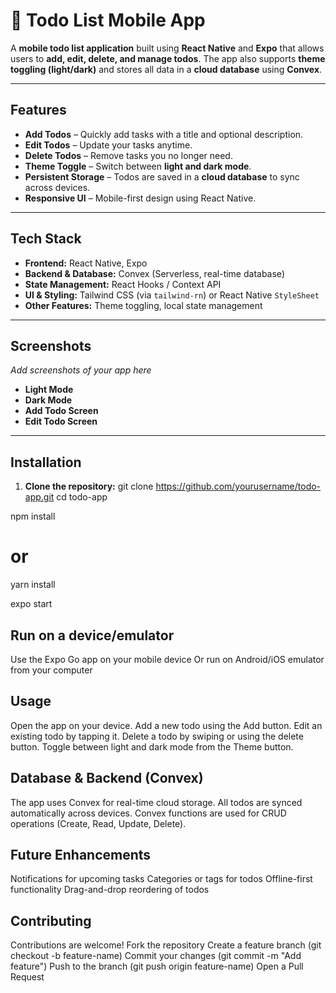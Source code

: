 # 📝 Todo List Mobile App

A **mobile todo list application** built using **React Native** and **Expo** that allows users to **add, edit, delete, and manage todos**. The app also supports **theme toggling (light/dark)** and stores all data in a **cloud database** using **Convex**.

---

## **Features**

- **Add Todos** – Quickly add tasks with a title and optional description.  
- **Edit Todos** – Update your tasks anytime.  
- **Delete Todos** – Remove tasks you no longer need.  
- **Theme Toggle** – Switch between **light and dark mode**.  
- **Persistent Storage** – Todos are saved in a **cloud database** to sync across devices.  
- **Responsive UI** – Mobile-first design using React Native.

---

## **Tech Stack**

- **Frontend:** React Native, Expo  
- **Backend & Database:** Convex (Serverless, real-time database)  
- **State Management:** React Hooks / Context API  
- **UI & Styling:** Tailwind CSS (via `tailwind-rn`) or React Native `StyleSheet`  
- **Other Features:** Theme toggling, local state management

---

## **Screenshots**

_Add screenshots of your app here_  

- **Light Mode**  
- **Dark Mode**  
- **Add Todo Screen**  
- **Edit Todo Screen**

---

## **Installation**

1. **Clone the repository:**
git clone https://github.com/yourusername/todo-app.git
cd todo-app

npm install
# or
yarn install

expo start

## **Run on a device/emulator**
Use the Expo Go app on your mobile device
Or run on Android/iOS emulator from your computer

## Usage
Open the app on your device.
Add a new todo using the Add button.
Edit an existing todo by tapping it.
Delete a todo by swiping or using the delete button.
Toggle between light and dark mode from the Theme button.

## Database & Backend (Convex)
The app uses Convex for real-time cloud storage.
All todos are synced automatically across devices.
Convex functions are used for CRUD operations (Create, Read, Update, Delete).

## Future Enhancements
Notifications for upcoming tasks
Categories or tags for todos
Offline-first functionality
Drag-and-drop reordering of todos

## Contributing
Contributions are welcome!
Fork the repository
Create a feature branch (git checkout -b feature-name)
Commit your changes (git commit -m "Add feature")
Push to the branch (git push origin feature-name)
Open a Pull Request
